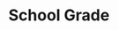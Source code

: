 ---
title: School Grade
description: Interesting things to know about North Shore Elementary.
type: highlight
image: /images/afterschool.jpg
link: /about
---